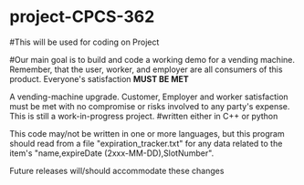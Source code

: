 # project-CPCS-362

#This will be used for coding on Project

#Our main goal is to build and code a working demo for a vending machine. Remember, that the user, worker, and employer are all consumers of this product. Everyone's satisfaction **MUST BE MET**

A vending-machine upgrade. Customer, Employer and worker satisfaction must be met with no compromise or risks involved to any party's expense. This is still a work-in-progress project. 
#written either in C++ or python

This code may/not be written in one or more languages, but this program should read from a file "expiration_tracker.txt" for any data related to the item's "name,expireDate (2xxx-MM-DD),SlotNumber".

Future releases will/should accommodate these changes
